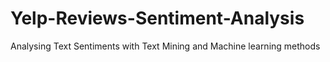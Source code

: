 # Yelp-Reviews-Sentiment-Analysis
Analysing Text Sentiments with Text Mining and Machine learning methods
